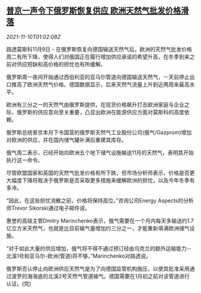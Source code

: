<!--1636507862000-->
[普京一声令下俄罗斯恢复供应 欧洲天然气批发价格滑落](https://cn.reuters.com/article/putin-russia-gas-supply-1109-tues-idCNKBS2HV02W)
------

<div><i>2021-11-10T01:02:08Z</i></div><p>路透莫斯科11月9日 - 在俄罗斯恢复向德国输送天然气后，欧洲的天然气批发价格周二有所下降，使得人们对俄国正在履行增加供应承诺的希望升高，在冬季到来之前对供应短缺和高价格的担忧也有所缓解。</p><p>俄罗斯周一夜间开始通过西伯利亚的亚马尔管道向德国输送天然气，一天前停止出口推高了欧洲天然气价格。德国数据显示，后来天然气流量上升到近两周来最高水平。</p><p>欧洲有三分之一的天然气由俄罗斯提供，在现货价格飙升打击欧洲家庭与企业之际，俄罗斯的供应意向至关重要，凸显出欧洲在能源供应方面对莫斯科的高度依赖。</p><p>俄罗斯总统普京本月下令国营的俄罗斯天然气工业股份公司(俄气/Gazprom)增加对欧洲的供应，并在国内储气罐补满后重建其库存。</p><p>俄气周二表示，已经开始向欧洲五个地下储气设施输送11月的天然气，表明其开始执行这一命令。</p><p>尽管欧盟国家和英国的天然气批发价格有所下跌，但市场分析师表示，价格是否更大幅度下降将取决于俄罗斯是否采取更多措施来缓解欧洲的担忧，以及今年冬季有多冷。</p><p>“因此，在这些担忧消散之前，价格将保持高位，”咨询公司Energy Aspects的分析师Trevor Sikorski通过电子邮件说。</p><p>惠誉的高级主管Dmitry Marinchenko表示，俄气需要在一个月内每天多输送约1.7亿立方米天然气，也就是比目前输气量增加约三分之一，才能重新填满欧洲储气设施。</p><p>“对于如此大量的供应增加，俄气将不得不通过预订经由乌克兰的额外运输能力--北溪1号和亚马尔-欧洲(管道)将不够，”Marinchenko对路透说。</p><p>俄罗斯否认停止向欧洲供应天然气是为了向德国监管机构施压，以使其批准采用通过波罗的海海底的北溪2号天然气管道输气。德国需要在1月初之前对该管道进行认证。(完)</p>
